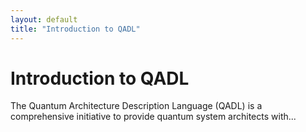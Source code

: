 ```yaml
---
layout: default
title: "Introduction to QADL"
---
```

# Introduction to QADL
The Quantum Architecture Description Language (QADL) is a comprehensive initiative to provide quantum system architects with...
